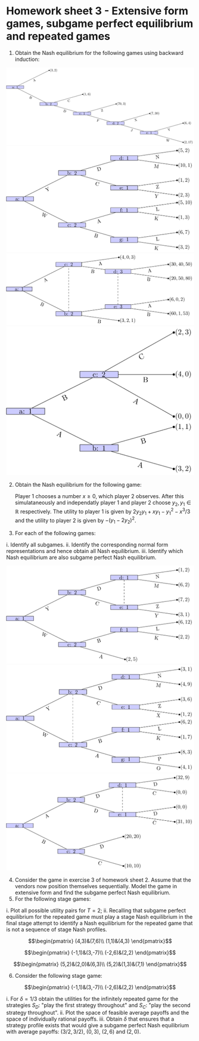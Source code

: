 # Homework sheet 3 - Extensive form games, subgame perfect equilibrium and repeated games

1. Obtain the Nash equilibrium for the following games using backward induction:

![](images/E03-img01.png)
![](images/E03-img02.png)
![](images/E03-img03.png)
![](images/E03-img04.png)

2. Obtain the Nash equilibrium for the following game:

    Player 1 chooses a number $x\geq 0$, which player 2 observes. After this simulataneously and independatly player 1 and player 2 choose $y_2, y_1\in\mathbb{R}$ respectively. The utility to player 1 is given by $2y_2y_1+xy_1-y_1^2-x^3/3$ and the utility to player 2 is given by $-(y_1-2y_2)^2$.

3. For each of the following games:

i. Identify all subgames.
ii. Identify the corresponding normal form representations and hence obtain all Nash equilibrium.
iii. Identify which Nash equilibrium are also subgame perfect Nash equilibrium.

![](images/E03-img05.png)
![](images/E03-img06.png)
![](images/E03-img07.png)

4. Consider the game in exercise 3 of homework sheet 2. Assume that the vendors now position themselves sequentially. Model the game in extensive form and find the subgame perfect Nash equilibrium.
5. For the following stage games:

i. Plot all possible utility pairs for $T=2$;
ii. Recalling that subgame perfect equilibrium for the repeated game must play a stage Nash equilibrium in the final stage attempt to identify a Nash equilibrium for the repeated game that is not a sequence of stage Nash profiles.

$$\begin{pmatrix}
(4,3)&(7,6)\\
(1,1)&(4,3)
\end{pmatrix}$$

$$\begin{pmatrix}
(-1,1)&(3,-7)\\
(-2,6)&(2,2)
\end{pmatrix}$$

$$\begin{pmatrix}
(5,2)&(2,0)&(6,3)\\
(5,2)&(1,3)&(7,1)
\end{pmatrix}$$

6. Consider the following stage game:

$$\begin{pmatrix}
(-1,1)&(3,-7)\\
(-2,6)&(2,2)
\end{pmatrix}$$

i. For $\delta=1/3$ obtain the utilities for the infinitely repeated game for the strategies $S_D$: "play the first strategy throughout" and $S_C$: "play the second strategy throughout".
ii. Plot the space of feasible average payoffs and the space of individually rational payoffs.
iii. Obtain $\delta$ that ensures that a strategy profile exists that would give a subgame perfect Nash equilibrium with average payoffs: $(3/2,3/2)$, $(0,3)$, $(2,6)$ and $(2,0)$.

